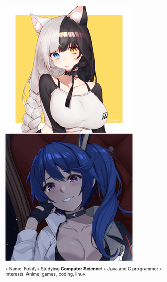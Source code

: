 
<p align=left>
  <img src="https://github.com/faintsign/faintsign/blob/main/images/1637702131283.png" height=400 width=400 text="uwu">
  <img src="https://github.com/faintsign/faintsign/blob/main/images/34347487g.png" height = 400>
</p
<input value="Hey, I'm Faint!"/>
◦ Name: Faint\
◦ Studying <strong>Computer Science</strong>\
◦ Java and C programmer
◦ Interests: Anime, games, coding, linux

<!---
faintsign/faintsign is a ✨ special ✨ repository because its `README.md` (this file) appears on your GitHub profile.
You can click the Preview link to take a look at your changes.
--->
